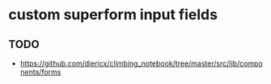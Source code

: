 # custom superform input fields

## TODO

- <https://github.com/diericx/climbing_notebook/tree/master/src/lib/components/forms>

